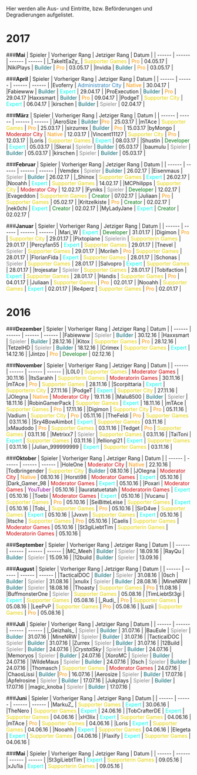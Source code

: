 Hier werden alle Aus- und Eintritte, bzw. Beförderungen und Degradierungen aufgelistet.

# 2017

###<strong>Mai</strong>
| Spieler | Vorheriger Rang | Jetziger Rang | Datum |
| ------ | ------ | ------ | ------ |
|\_TakeItEaZy\_ | <span style="color:#E4D100">Supporter Games</span> | <span style="color:#F99500">Pro</span> | 04.05.17 |
|NikiPlays | <span style="color:#00646F">Builder</span> | <span style="color:#F99500">Pro</span> | 03.05.17 |
|Invidia | <span style="color:#00646F">Builder</span> | <span style="color:#F99500">Pro</span> | 03.05.17 |

###<strong>April</strong>
| Spieler | Vorheriger Rang | Jetziger Rang | Datum |
| ------ | ------ | ------ | ------ |
|Evoferry | <span style="color:#2980b9">Administrator City</span> | <span style="color:#F99500">Native</span> | 30.04.17 |
|Fabiewww | <span style="color:#00646F">Builder</span> | <span style="color:#00F9EC">Expert</span> | 29.04.17 |
|ProExecution | <span style="color:#00646F">Builder</span> | <span style="color:#F99500">Pro</span> | 29.04.17
|Haxxsmart | <span style="color:#00646F">Builder</span> | <span style="color:#F99500">Pro</span> | 09.04.17 |
|PodgeT | <span style="color:#E4D100">Supporter City</span> | <span style="color:#00F9EC">Expert</span> | 06.04.17 |
|kirschen | <span style="color:#00646F">Builder</span> | <span style="color:#848484">Spieler</span> | 02.04.17 |


###<strong>März</strong>
| Spieler | Vorheriger Rang | Jetziger Rang | Datum |
| ------ | ------ | ------ | ------ |
|AeroSize | <span style="color:#00646F">Builder</span> |<span style="color:#F99500">Pro</span>  | 25.03.17 |
|mTAce | <span style="color:#E4D100">Supporter Games</span> | <span style="color:#F99500">Pro</span>  | 25.03.17 |
|sirzurrex | <span style="color:#00646F">Builder</span> | <span style="color:#F99500">Pro</span> | 15.03.17
|byMongo | <span style="color:#CF0101">Moderator City</span> | <span style="color:#F99500">Native</span> | 12.03.17 |
|Vincent11127 | <span style="color:#E4D100">Supporter City</span> | <span style="color:#F99500">Pro</span> | 12.03.17 |
|Loris | <span style="color:#E4D100">Supporter Games</span> | <span style="color:#00F9EC">Expert</span> | 08.03.17 |
|Shustin | <span style="color:#007812">Developer</span> | <span style="color:#00F9EC">Expert</span> | 05.03.17 |
|Skerai | <span style="color:#848484">Spieler</span> | <span style="color:#00646F">Builder</span> | 05.03.17 |
|baumulu | <span style="color:#848484">Spieler</span> | <span style="color:#00646F">Builder</span> | 05.03.17 |
|kirschen | <span style="color:#848484">Spieler</span> | <span style="color:#00646F">Builder</span> | 05.03.17 |

###<strong>Februar</strong>
| Spieler | Vorheriger Rang | Jetziger Rang | Datum |
| ------ | ------ | ------ | ------ |
|Vemdex | <span style="color:#848484">Spieler</span> | <span style="color:#00646F">Builder</span> | 26.02.17 |
|Eisenmaus | <span style="color:#848484">Spieler</span> | <span style="color:#00646F">Builder</span> | 26.02.17 |
|_Shinox | <span style="color:#E4D100">Supporter Games</span> | <span style="color:#00F9EC">Expert</span> | 26.02.17 |
|Nooahh | <span style="color:#00F9EC">Expert</span> | <span style="color:#E4D100">Supporter Games</span> | 14.02.17 |
|MCPhilipps | <span style="color:#E4D100">Supporter City</span> | <span style="color:#CF0101">Moderator City</span> | 12.02.17 |
|Fyniks | <span style="color:#848484">Spieler</span> | <span style="color:#007812">Developer</span> | 12.02.17 |
|Evageddon | <span style="color:#E4D100">Supporterin Games</span> | <span style="color:#007812">Creator</span> | 07.02.17 |
|Juliaan | <span style="color:#F99500">Pro</span> | <span style="color:#E4D100">Supporter Games</span> | 05.02.17 |
|Kritzelkiste | <span style="color:#F99500">Pro</span> | <span style="color:#007812">Creator</span> | 02.02.17 |
|nek0chi | <span style="color:#00F9EC">Expert</span> | <span style="color:#007812">Creator</span> | 02.02.17 |
|MyLadyJane | <span style="color:#00F9EC">Expert</span> | <span style="color:#007812">Creator</span> | 02.02.17 |

###<strong>Januar</strong>
| Spieler | Vorheriger Rang | Jetziger Rang | Datum |
| ------ | ------ | ------ | ------ |
|Mari_W | <span style="color:#00F9EC">Expert</span> | <span style="color:#007812">Developer</span> | 31.01.17 |
|Digimon | <span style="color:#F99500">Pro</span> | <span style="color:#E4D100">Supporter City</span> | 29.01.17 |
|Pixtopiane | <span style="color:#848484">Spielerin</span> | <span style="color:#E4D100">Supporterin Games</span> | 29.01.17 |
|Percyfan55 | <span style="color:#00F9EC">Expert</span> | <span style="color:#E4D100">Supporter Games</span> | 29.01.17 |
|Tnevel | <span style="color:#848484">Spieler</span> | <span style="color:#E4D100">Supporter Games</span> | 29.01.17 |
|Morileh | <span style="color:#F99500">Pro</span> | <span style="color:#E4D100">Supporter Games</span> | 28.01.17 |
|FlorianFida | <span style="color:#00F9EC">Expert</span> | <span style="color:#E4D100">Supporter Games</span> | 28.01.17 |
|Schonas | <span style="color:#848484">Spieler</span> | <span style="color:#E4D100">Supporter Games</span> | 28.01.17 |
|Salvopro | <span style="color:#00F9EC">Expert</span> | <span style="color:#E4D100">Supporter Games</span> | 28.01.17 |
|trojesatar | <span style="color:#848484">Spieler</span> | <span style="color:#E4D100">Supporter Games</span> | 28.01.17 |
|Tobifaction | <span style="color:#00F9EC">Expert</span> | <span style="color:#E4D100">Supporter Games</span> | 28.01.17 |
|Handis | <span style="color:#E4D100">Supporter Games</span> | <span style="color:#F99500">Pro</span> | 04.01.17 |
|Juliaan | <span style="color:#E4D100">Supporter Games</span> | <span style="color:#F99500">Pro</span> | 02.01.17 |
|Nooahh | <span style="color:#E4D100">Supporter Games</span> | <span style="color:#00F9EC">Expert</span> | 02.01.17 |
|Re4perz | <span style="color:#E4D100">Supporter Games</span> | <span style="color:#F99500">Pro</span> | 02.01.17 |

# 2016

###<strong>Dezember</strong>
| Spieler | Vorheriger Rang | Jetziger Rang | Datum |
| ------ | ------ | ------ | ------ |
|Fabiewww | <span style="color:#848484">Spieler</span> | <span style="color:#00646F">Builder</span> | 30.12.16 |
|Haxxsmart | <span style="color:#848484">Spieler</span> | <span style="color:#00646F">Builder</span> | 28.12.16 |
|Kitox | <span style="color:#E4D100">Supporter Games</span> | <span style="color:#F99500">Pro</span> | 28.12.16 |
|TetzelHD | <span style="color:#848484">Spieler</span> | <span style="color:#00646F">Builder</span> | 18.12.16 |
|Crimex | <span style="color:#E4D100">Supporter Games</span> | <span style="color:#00F9EC">Expert</span> | 14.12.16 |
|Jintzo | <span style="color:#F99500">Pro</span> | <span style="color:#007812">Developer</span> | 02.12.16 |

###<strong>November</strong>
| Spieler | Vorheriger Rang | Jetziger Rang | Datum |
| ------ | ------ | ------ | ------ |
|L0L0 | <span style="color:#E4D100">Supporter Games</span> | <span style="color:#CF0101">Moderator Games</span> | 30.11.16 |
|ItsSarahh | <span style="color:#E4D100">Supporterin Games</span> | <span style="color:#CF0101">Moderatorin Games</span> | 30.11.16 |
|mTAce | <span style="color:#F99500">Pro</span> | <span style="color:#E4D100">Supporter Games</span> | 28.11.16 |
|Scorpittaria | <span style="color:#00F9EC">Expert</span> | <span style="color:#E4D100">Supporterin City</span> | 27.11.16 |
|PodgeT | <span style="color:#00F9EC">Expert</span> | <span style="color:#E4D100">Supporter City</span> | 27.11.16 |
|JOlegna | <span style="color:#F99500">Native</span> | <span style="color:#CF0101">Moderator City</span> | 19.11.16 |
|Malu8500 | <span style="color:#00646F">Builder</span> | <span style="color:#848484">Spieler</span> | 18.11.16 |
|RobinGamerPack | <span style="color:#E4D100">Supporter Games</span> | <span style="color:#00F9EC">Expert</span> | 18.11.16 |
|mTAce | <span style="color:#E4D100">Supporter Games</span> | <span style="color:#F99500">Pro</span> | 17.11.16 |
|Digimon | <span style="color:#E4D100">Supporter City</span> | <span style="color:#F99500">Pro</span> | 05.11.16 |
|Vadium | <span style="color:#E4D100">Supporter City</span> | <span style="color:#F99500">Pro</span> | 05.11.16 |
|TheFeldi | <span style="color:#F99500">Pro</span> | <span style="color:#E4D100">Supporter Games</span> | 03.11.16 |
|Sry4BowAimbot | <span style="color:#00F9EC">Expert</span> | <span style="color:#E4D100">Supporter Games</span> | 03.11.16 |
|xMaudodo | <span style="color:#F99500">Pro</span> | <span style="color:#E4D100">Supporter Games</span> | 03.11.16 |
|Tedget | <span style="color:#F99500">Pro</span> | <span style="color:#E4D100">Supporter Games</span> | 03.11.16 |
|Metrixx7 | <span style="color:#848484">Spieler</span> | <span style="color:#E4D100">Supporter Games</span> | 03.11.16 |
|TaiToni | <span style="color:#00F9EC">Expert</span> | <span style="color:#E4D100">Supporter Games</span> | 03.11.16 |
|felliongi21 | <span style="color:#00F9EC">Expert</span> | <span style="color:#E4D100">Supporter Games</span> | 03.11.16 |
|Julian_999999999 | <span style="color:#00F9EC">Expert</span> | <span style="color:#E4D100">Supporter Games</span> | 03.11.16 |

###<strong>Oktober</strong>
| Spieler | Vorheriger Rang | Jetziger Rang | Datum |
| ------ | ------ | ------ |  ------ |
|HoleOne | <span style="color:#CF0101">Moderator City</span> | <span style="color:#F99500">Native</span> | 22.10.16 |
|Todbringender | <span style="color:#E4D100">Supporter City</span> | <span style="color:#00646F">Builder</span> | 08.10.16 |
|JOlegna | <span style="color:#CF0101">Moderator City</span> | <span style="color:#F99500">Native</span> | 08.10.16 |
|Horsti98 | <span style="color:#CF0101">Moderator Games</span> | <span style="color:#00F9EC">Expert</span> | 05.10.16 | 
|Dark_Gamer_98 | <span style="color:#CF0101">Moderator Games</span> | <span style="color:#00F9EC">Expert</span> | 05.10.16 |
|Poxari | <span style="color:#CF0101">Moderator Games</span> | <span style="color:#8B008B">YouTuber</span> | 05.10.16 |
|lauratatuetatah | <span style="color:#CF0101">Moderatorin Games</span> | <span style="color:#00F9EC">Expert</span> | 05.10.16 |
|Toebi | <span style="color:#CF0101">Moderator Games</span> | <span style="color:#00F9EC">Expert</span> | 05.10.16 |
|Vucanu | <span style="color:#E4D100">Supporter Games</span> | <span style="color:#F99500">Pro</span> | 05.10.16 |
|SeiBitteLeise | <span style="color:#E4D100">Supporter Games</span> | <span style="color:#00F9EC">Expert</span> | 05.10.16 |
|Tobi_ | <span style="color:#E4D100">Supporter Games</span> | <span style="color:#F99500">Pro</span> | 05.10.16 |
|SirD4ve | <span style="color:#E4D100">Supporter Games</span> | <span style="color:#00F9EC">Expert</span> | 05.10.16 |
|Jvxvn | <span style="color:#E4D100">Supporter Games</span> | <span style="color:#00F9EC">Expert</span> | 05.10.16 |
|litsche | <span style="color:#E4D100">Supporter Games</span> | <span style="color:#F99500">Pro</span> | 05.10.16 | 
|Caelis | <span style="color:#E4D100">Supporter Games</span> | <span style="color:#CF0101">Moderator Games</span> | 05.10.16 |
|St3giLiebtTim | <span style="color:#E4D100">Supporterin Games</span> | <span style="color:#CF0101">Moderatorin Games</span> | 05.10.16 |

###<strong>September</strong>
| Spieler | Vorheriger Rang | Jetziger Rang | Datum |
| ------ | ------ | ------ | ------ |
|MC_Meeh | <span style="color:#00646F">Builder</span> | <span style="color:#848484">Spieler</span> | 18.09.16 |
|RayQu | <span style="color:#00646F">Builder</span> | <span style="color:#848484">Spieler</span> | 15.09.16 |
|12build | <span style="color:#00646F">Builder</span> | <span style="color:#848484">Spieler</span> | 13.09.16 |

###<strong>August</strong>
| Spieler | Vorheriger Rang | Jetziger Rang | Datum |
| ------ | ------ | ------ | ------ |
|TacticalDOC | <span style="color:#00646F">Builder</span> | <span style="color:#848484">Spieler</span> | 31.08.16 |
|0sch | <span style="color:#00646F">Builder</span> | <span style="color:#848484">Spieler</span> | 31.08.16 |
|xnulix | <span style="color:#848484">Spieler</span> | <span style="color:#00646F">Builder</span> | 28.08.16 |
|MineNRW | <span style="color:#00646F">Builder</span> | <span style="color:#848484">Spieler</span> | 18.08.16 |
|Thoasty | <span style="color:#E4D100">Supporter Games</span> | <span style="color:#F99500">Pro</span> | 11.08.16 |
|BuffmonsterOne | <span style="color:#848484">Spieler</span> | <span style="color:#E4D100">Supporter Games</span> | 05.08.16 |
|TimLiebtSt3gi | <span style="color:#00F9EC">Expert</span> | <span style="color:#E4D100">Supporter Games</span> | 05.08.16 |
|\_Rudi_ | <span style="color:#F99500">Pro</span> | <span style="color:#E4D100">Supporter Games</span> | 05.08.16 |
|LeePvP | <span style="color:#E4D100">Supporter Games</span> | <span style="color:#F99500">Pro</span> | 05.08.16 |
|Luzii | <span style="color:#E4D100">Supporter Games</span> | <span style="color:#F99500">Pro</span> | 05.08.16 |

###<strong>Juli</strong>
| Spieler | Vorheriger Rang | Jetziger Rang | Datum |
| ------ | ------ | ------ | ------ |
|\_Geizhals_ | <span style="color:#848484">Spieler</span> | <span style="color:#00646F">Builder</span> | 31.07.16 |
|BauEule | <span style="color:#848484">Spieler</span> | <span style="color:#00646F">Builder</span> | 31.07.16 |
|MineNRW | <span style="color:#848484">Spieler</span> | <span style="color:#00646F">Builder</span> | 31.07.16 |
|TacticalDOC | <span style="color:#848484">Spieler</span> | <span style="color:#00646F">Builder</span> | 31.07.16 |
|Zurrex | <span style="color:#848484">Spieler</span> | <span style="color:#00646F">Builder</span> | 31.07.16 |
|12Build | <span style="color:#848484">Spieler</span> | <span style="color:#00646F">Builder</span> | 24.07.16 |
|_CrystalSky_ | <span style="color:#848484">Spieler</span> | <span style="color:#00646F">Builder</span> | 24.07.16 |
|Memoryos | <span style="color:#848484">Spieler</span> | <span style="color:#00646F">Builder</span> | 24.07.16 |
|XoroMC | <span style="color:#848484">Spieler</span> | <span style="color:#00646F">Builder</span> | 24.07.16 |
|WildeMaus | <span style="color:#848484">Spieler</span> | <span style="color:#00646F">Builder</span> | 24.07.16 |
|0sch | <span style="color:#848484">Spieler</span> | <span style="color:#00646F">Builder</span> | 24.07.16 |
|Thomasch | <span style="color:#E4D100">Supporter Games</span> | <span style="color:#CF0101">Moderator Games</span> | 24.07.16 |
|ChaosLissi | <span style="color:#00646F">Builder</span> |<span style="color:#F99500">Pro</span> | 16.07.16 |
|Aerosize | <span style="color:#848484">Spieler</span> | <span style="color:#00646F">Builder</span> | 17.07.16 |
|Apfelrosine | <span style="color:#848484">Spieler</span> | <span style="color:#00646F">Builder</span> | 17.07.16 |
|Jukplays | <span style="color:#848484">Spieler</span> | <span style="color:#00646F">Builder</span> | 17.07.16 |
|magic_knoba | <span style="color:#848484">Spieler</span> | <span style="color:#00646F">Builder</span> | 17.07.16 |

###<strong>Juni</strong>
| Spieler | Vorheriger Rang | Jetziger Rang | Datum |
| ------ | ------ | ------ | ------ |
|MarkuZ_ | <span style="color:#E4D100">Supporter Games</span> | <span style="color:#00F9EC">Expert</span> | 30.06.16 |
|TheNero | <span style="color:#E4D100">Supporter Games</span> | <span style="color:#00F9EC">Expert</span> | 24.06.16 |
|TobCrafterDE | <span style="color:#00F9EC">Expert</span> | <span style="color:#E4D100">Supporter Games</span> | 04.06.16 |
|xH3lix | <span style="color:#00F9EC">Expert</span> | <span style="color:#E4D100">Supporter Games</span> | 04.06.16 |
|mTAce | <span style="color:#F99500">Pro</span> | <span style="color:#E4D100">Supporter Games</span> | 04.06.16 |
|Loris | <span style="color:#00F9EC">Expert</span> | <span style="color:#E4D100">Supporter Games</span> | 04.06.16 |
|Nooahh | <span style="color:#00F9EC">Expert</span> | <span style="color:#E4D100">Supporter Games</span> | 04.06.16 |
|Elegeta | <span style="color:#00F9EC">Expert</span> | <span style="color:#E4D100">Supporter Games</span> | 04.06.16 |
|Flaxify | <span style="color:#00F9EC">Expert</span> | <span style="color:#E4D100">Supporter Games</span> | 04.06.16 |

###<strong>Mai</strong>
| Spieler | Vorheriger Rang | Jetziger Rang | Datum |
| ------ | ------ | ------ | ------ |
|St3giLiebtTim | <span style="color:#00F9EC">Expert</span> | <span style="color:#E4D100">Supporterin Games</span> | 09.05.16 |
|xJu1ia | <span style="color:#00F9EC">Expert</span> | <span style="color:#E4D100">Supporterin Games</span> | 09.05.16 |
